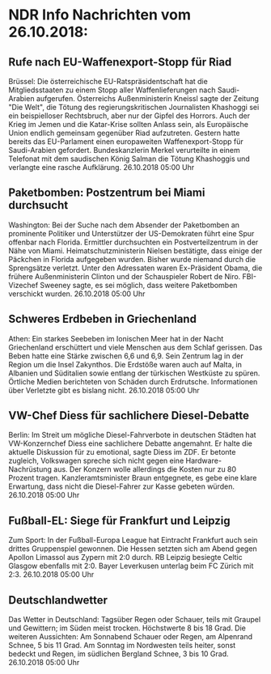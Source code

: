 # NDR Info Nachrichten vom 26.10.2018:


## Rufe nach EU-Waffenexport-Stopp für Riad
Brüssel:	Die österreichische EU-Ratspräsidentschaft hat die Mitgliedsstaaten zu einem Stopp aller Waffenlieferungen nach Saudi-Arabien aufgerufen. Österreichs Außenministerin Kneissl sagte der Zeitung "Die Welt", die Tötung des regierungskritischen Journalisten Khashoggi sei ein beispielloser Rechtsbruch, aber nur der Gipfel des Horrors. Auch der Krieg im Jemen und die Katar-Krise sollten Anlass sein, als Europäische Union endlich gemeinsam gegenüber Riad aufzutreten. Gestern hatte bereits das EU-Parlament einen europaweiten Waffenexport-Stopp für Saudi-Arabien gefordert. Bundeskanzlerin Merkel verurteilte in einem Telefonat mit dem saudischen König Salman die Tötung Khashoggis und verlangte eine rasche Aufklärung. 26.10.2018 05:00 Uhr 

## Paketbomben: Postzentrum bei Miami durchsucht
Washington: Bei der Suche nach dem Absender der Paketbomben an prominente Politiker und Unterstützer der US-Demokraten führt eine Spur offenbar nach Florida. Ermittler durchsuchten ein Postverteilzentrum in der Nähe von Miami. Heimatschutzministerin Nielsen bestätigte, dass einige der Päckchen in Florida aufgegeben wurden. Bisher wurde niemand durch die Sprengsätze verletzt. Unter den Adressaten waren Ex-Präsident Obama, die frühere Außenministerin Clinton und der Schauspieler Robert de Niro. FBI-Vizechef Sweeney sagte, es sei möglich, dass weitere Paketbomben verschickt wurden. 26.10.2018 05:00 Uhr 

## Schweres Erdbeben in Griechenland
Athen: Ein starkes Seebeben im Ionischen Meer hat in der Nacht Griechenland erschüttert und viele Menschen aus dem Schlaf gerissen. Das Beben hatte eine Stärke zwischen 6,6 und 6,9. Sein Zentrum lag in der Region um die Insel Zakynthos. Die Erdstöße waren auch auf Malta, in Albanien und Süditalien sowie entlang der türkischen Westküste zu spüren. Örtliche Medien berichteten von Schäden durch Erdrutsche. Informationen über Verletzte gibt es bislang nicht. 26.10.2018 05:00 Uhr 

## VW-Chef Diess für sachlichere Diesel-Debatte
Berlin: Im Streit um mögliche Diesel-Fahrverbote in deutschen Städten hat VW-Konzernchef Diess eine sachlichere Debatte angemahnt. Er halte die aktuelle Diskussion für zu emotional, sagte Diess im ZDF. Er betonte zugleich, Volkswagen spreche sich nicht gegen eine Hardware-Nachrüstung aus. Der Konzern wolle allerdings die Kosten nur zu 80 Prozent tragen. Kanzleramtsminister Braun entgegnete, es gebe eine klare Erwartung, dass nicht die Diesel-Fahrer zur Kasse gebeten würden. 26.10.2018 05:00 Uhr 

## Fußball-EL: Siege für Frankfurt und Leipzig
Zum Sport: In der Fußball-Europa League hat Eintracht Frankfurt auch sein drittes Gruppenspiel gewonnen. Die Hessen setzten sich am Abend gegen Apollon Limassol aus Zypern mit 2:0 durch. RB Leipzig besiegte Celtic Glasgow ebenfalls mit 2:0. Bayer Leverkusen unterlag beim FC Zürich mit 2:3. 26.10.2018 05:00 Uhr 

## Deutschlandwetter
Das Wetter in Deutschland: Tagsüber Regen oder Schauer, teils mit Graupel und Gewittern; im Süden meist trocken. Höchstwerte 8 bis 18 Grad. Die weiteren Aussichten: Am Sonnabend Schauer oder Regen, am Alpenrand Schnee, 5 bis 11 Grad. Am Sonntag im Nordwesten teils heiter, sonst bedeckt und Regen, im südlichen Bergland Schnee, 3 bis 10 Grad. 26.10.2018 05:00 Uhr 
